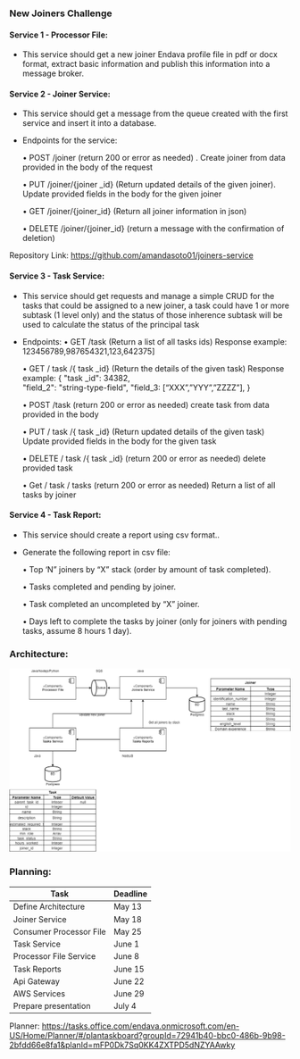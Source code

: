 ### New Joiners Challenge

#### Service 1 - Processor File:
- This service should get a new joiner Endava profile file in pdf or docx format, extract basic information and publish this information into a message broker.

#### Service 2 - Joiner Service:
-  This service should get a message from the queue created with the first service and insert it into a database.

- Endpoints for the service:

	•	POST /joiner (return 200 or error as needed) . Create joiner from data provided in the body of the request
  
	•	PUT /joiner/{joiner _id} (Return updated details of the given joiner). Update provided fields in the body for the given joiner
  
	•	GET /joiner/{joiner_id} (Return all joiner information in json)
  
  •	DELETE /joiner/{joiner_id} (return a message with the confirmation of deletion)
  
 Repository Link: https://github.com/amandasoto01/joiners-service

#### Service 3 - Task Service:
- This service should get requests and manage a simple CRUD for the tasks that could be assigned to a new joiner, a task could have 1 or more subtask (1 level only) and the status of those inherence subtask will be used to calculate the status of the principal task

- Endpoints:
	•	GET /task (Return a list of all tasks ids)
		Response example: 123456789,987654321,123,642375]
    
	•	GET / task /{ task _id} (Return the details of the given task)
		Response example:  { 
		"task _id": 34382,	
		"field_2": "string-type-field", 
		"field_3: [“XXX”,”YYY”,”ZZZZ”],
		}

	•	 POST /task (return 200 or error as needed)
       create task from data provided in the body

	•	PUT / task /{ task _id} (Return updated details of the given task)
Update provided fields in the body for the given task

	•	DELETE / task /{ task _id} (return 200 or error as needed)
delete provided task

  •	Get / task / tasks (return 200 or error as needed)
Return a list of all tasks by joiner 

#### Service 4 - Task Report:
- This service should create a report using csv format..

- Generate the following report in csv file:

  •	Top ‘N” joiners by “X” stack (order by amount of task completed).

  •	Tasks completed and pending by joiner.

  •	Task completed an uncompleted by “X” joiner.

  •	Days left to complete the tasks by joiner (only for joiners with pending tasks, assume 8 hours 1 day).

### Architecture:
![alt text](https://github.com/amandasoto01/new-joiners-challenge/blob/master/New%20Joiners%20Challenge%20Diagram.png)

### Planning:

Task  | Deadline 
------------- | -------------
Define Architecture | May 13
Joiner Service | May 18
Consumer Processor File  | May 25
Task Service  | June 1
Processor File Service  | June 8
Task Reports | June 15
Api Gateway  | June 22
AWS Services  | June 29
Prepare presentation | July 4

Planner: https://tasks.office.com/endava.onmicrosoft.com/en-US/Home/Planner/#/plantaskboard?groupId=72941b40-bbc0-486b-9b98-2bfdd66e8fa1&planId=mFP0Dk7Sq0KK4ZXTPD5dNZYAAwky

